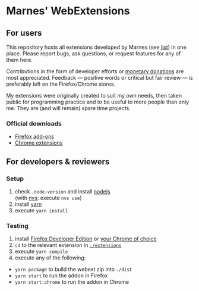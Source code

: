 # Marnes' WebExtensions

## For users

This repository hosts all extensions developed by Marnes (see [list](./extensions)) in one place. Please report bugs, ask questions, or request features for any of them here.

Contributions in the form of developer efforts or [monetary donations](https://www.buymeacoffee.com/marnes) are most appreciated. Feedback — positive words or critical but fair review — is preferably left on the Firefox/Chrome stores.

My extensions were originally created to suit my own needs, then taken public for programming practice and to be useful to more people than only me. They are (and will remain) spare time projects.

### Official downloads

- [Firefox add-ons](https://addons.mozilla.org/en-US/firefox/user/4545060/)
- [Chrome extensions](https://chrome.google.com/webstore/search/Marnes?_category=extensions)

## For developers & reviewers

### Setup

1. check `.node-version` and install [nodejs](https://nodejs.org/)  
   (with [nvs](https://github.com/jasongin/nvs): execute `nvs use`)
2. install [yarn](https://yarnpkg.com/)
3. execute `yarn install`

### Testing

1. install [Firefox Developer Edition](https://www.mozilla.org/firefox/developer/) or [your Chrome of choice](https://dev.chromium.org/getting-involved/dev-channel)
2. `cd` to the relevant extension in [`./extensions`](./extensions)
3. execute `yarn compile`
4. execute any of the following:

- `yarn package` to build the webext zip into `./dist`
- `yarn start` to run the addon in Firefox
- `yarn start:chrome` to run the addon in Chrome
